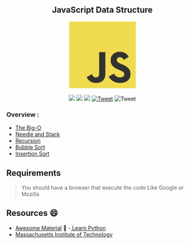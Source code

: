 
<div align="center">
<h2>  JavaScript Data Structure</h2>
<img src='icons/JavaScript-logo.png'  width="175" />
<p align="center">
	<a href="https://img.shields.io/github/languages/top/Ahmed-Hamdy101/JavaScript-Data-Structure"> <img src="https://img.shields.io/github/languages/top/Ahmed-Hamdy101/JavaScript-Data-Structure"/></a>
	<a href="https://img.shields.io/github/stars/Ahmed-Hamdy101/JavaScript-Data-Structure?style=social"> <img src="https://img.shields.io/github/stars/Ahmed-Hamdy101/JavaScript-Data-Structure?style=social"/></a>
	<a href="https://img.shields.io/github/repo-size/Ahmed-Hamdy10M1/JavaScript-Data-Structure?style=plastic"> <img src="https://img.shields.io/github/repo-size/Ahmed-Hamdy101/JavaScript-Data-Structure?style=plastic"/></a> <a href="https://twitter.com/Torn40535516"><img src="https://img.shields.io/twitter/url?style=social&url=https%3A%2F%2Fimg.shields.io%2Ftwitter%2Furl%3Fstyle%3Dsocial%26url%3D%252FTorn40535516" alt="Tweet" height="20"/></a>
	<img src="
https://img.shields.io/github/watchers/Ahmed-Hamdy10/JavaScript-Data-Structure?style=social" alt="Tweet" height="20"/></a>

</p>
</div>

### Overview :
 - [The Big-O](./A_Big-O)
 - [Needle and Stack](./B_Needle-Stack)
 - [Recursion](./C_Recursion)
 - [Bubble Sort](./D_Bubble-Sort)
 - [Insertion Sort](./E_Insertion-Sort)


## Requirements
 >You should have a browser that execute the code Like Google or Mozilla
## Resources :smile:
 - [Awesome Material](https://github.com/Ahmed-Hamdy101/Awesome-Material) :stars:
 -[ Learn Python](https://www.learnpython.org/)
 - [Massachusetts Institute of Technology](https://ocw.mit.edu/courses/6-00-introduction-to-computer-science-and-programming-fall-2008/)
